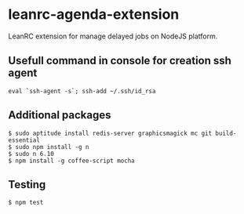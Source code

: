 leanrc-agenda-extension
================================

LeanRC extension for manage delayed jobs on NodeJS platform.


## Usefull command in console for creation ssh agent
```
eval `ssh-agent -s`; ssh-add ~/.ssh/id_rsa

```

## Additional packages
```
$ sudo aptitude install redis-server graphicsmagick mc git build-essential
$ sudo npm install -g n
$ sudo n 6.10
$ npm install -g coffee-script mocha
```

## Testing
```
$ npm test
```
